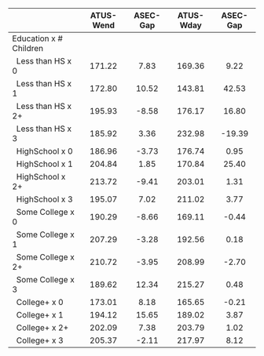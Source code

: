 
|                      |    ATUS-Wend |     ASEC-Gap |    ATUS-Wday |     ASEC-Gap |
| -------------------- | :----------: | :----------: | :----------: | :----------: |
| Education x # Children |              |              |              |              |
| &nbsp;&nbsp;Less than HS x 0 |       171.22 |         7.83 |       169.36 |         9.22 |
| &nbsp;&nbsp;Less than HS x 1 |       172.80 |        10.52 |       143.81 |        42.53 |
| &nbsp;&nbsp;Less than HS x 2+ |       195.93 |        -8.58 |       176.17 |        16.80 |
| &nbsp;&nbsp;Less than HS x 3 |       185.92 |         3.36 |       232.98 |       -19.39 |
| &nbsp;&nbsp;HighSchool x 0 |       186.96 |        -3.73 |       176.74 |         0.95 |
| &nbsp;&nbsp;HighSchool x 1 |       204.84 |         1.85 |       170.84 |        25.40 |
| &nbsp;&nbsp;HighSchool x 2+ |       213.72 |        -9.41 |       203.01 |         1.31 |
| &nbsp;&nbsp;HighSchool x 3 |       195.07 |         7.02 |       211.02 |         3.77 |
| &nbsp;&nbsp;Some College x 0 |       190.29 |        -8.66 |       169.11 |        -0.44 |
| &nbsp;&nbsp;Some College x 1 |       207.29 |        -3.28 |       192.56 |         0.18 |
| &nbsp;&nbsp;Some College x 2+ |       210.72 |        -3.95 |       208.99 |        -2.70 |
| &nbsp;&nbsp;Some College x 3 |       189.62 |        12.34 |       215.27 |         0.48 |
| &nbsp;&nbsp;College+ x 0 |       173.01 |         8.18 |       165.65 |        -0.21 |
| &nbsp;&nbsp;College+ x 1 |       194.12 |        15.65 |       189.02 |         3.87 |
| &nbsp;&nbsp;College+ x 2+ |       202.09 |         7.38 |       203.79 |         1.02 |
| &nbsp;&nbsp;College+ x 3 |       205.37 |        -2.11 |       217.97 |         8.12 |

